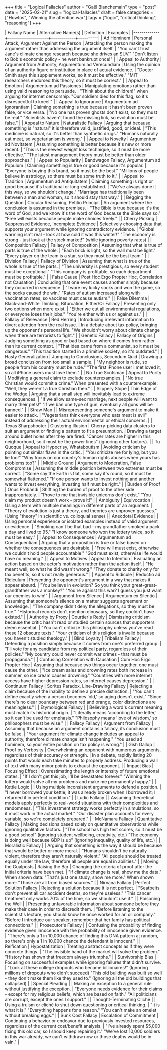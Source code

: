 +++
title = "Logical Fallacies"
author = "Gaël Blanchemain"
type = "post"
date = "2025-02-21"
slug = "logical-fallacies"
draft = false
categories = ["Howtos", "Winning the attention war"]
tags = ["logic", "critical thinking", "reasoning"]
+++

| Fallacy Name | Alternative Name(s) | Definition | Examples |
|-------------+--------------------+------------+----------|
| Ad Hominem | Personal Attack, Argument Against the Person | Attacking the person making the argument rather than addressing the argument itself. | "You can't trust Jane's climate change research because she drives an SUV." "Don't listen to Bob's economic policy - he went bankrupt once!" |
| Appeal to Authority | Argument from Authority, Argumentum ad Verecundiam | Using the opinion of an authority figure or institution in place of actual evidence. | "Doctor Smith says this supplement works, so it must be effective." "MIT researchers endorsed this theory, so it must be correct." |
| Appeal to Emotion | Argumentum ad Passiones | Manipulating emotions rather than using valid reasoning to persuade. | "Think about the children!" when arguing for internet censorship. "Our soldiers died for this flag, so it's disrespectful to kneel." |
| Appeal to Ignorance | Argumentum ad Ignorantiam | Claiming something is true because it hasn't been proven false, or vice versa. | "No one has proven ghosts don't exist, so they must be real." "Scientists haven't found the missing link, so evolution must be false." |
| Appeal to Nature | Naturalistic Fallacy | Arguing that because something is "natural" it is therefore valid, justified, good, or ideal. | "This medicine is natural, so it's better than synthetic drugs." "Humans naturally eat meat, so vegetarianism is wrong." |
| Appeal to Novelty | Argumentum ad Novitatem | Assuming something is better because it's new or more recent. | "This is the newest weight loss technique, so it must be more effective." "The latest management theory must be better than older approaches." |
| Appeal to Popularity | Bandwagon Fallacy, Argumentum ad Populum | Claiming something is true or good because it's popular. | "Everyone is buying this brand, so it must be the best." "Millions of people believe in astrology, so there must be some truth to it." |
| Appeal to Tradition | Argumentum ad Antiquitatem | Claiming something is right or good because it's traditional or long-established. | "We've always done it this way, so we shouldn't change." "Marriage has traditionally been between a man and woman, so it should stay that way." |
| Begging the Question | Circular Reasoning, Petitio Principii | An argument where the conclusion is assumed in the premises. | "The Bible is true because it's the word of God, and we know it's the word of God because the Bible says so." "Free will exists because people make choices freely." |
| Cherry Picking | Suppressed Evidence, Incomplete Evidence | Selectively choosing data that supports your argument while ignoring contradictory evidence. | "Global warming isn't real - look at how cold it was this winter!" "The economy is strong - just look at the stock market!" (while ignoring poverty rates) |
| Composition Fallacy | Fallacy of Composition | Assuming that what is true of parts is true of the whole. | "Each brick is light, so the wall must be light." "Every player on the team is a star, so they must be the best team." |
| Division Fallacy | Fallacy of Division | Assuming that what is true of the whole is true of the parts. | "The university is prestigious, so every student must be exceptional." "This company is profitable, so each department must be profitable." |
| False Cause | Post Hoc Ergo Propter Hoc, Correlation not Causation | Concluding that one event causes another simply because they occurred in sequence. | "I wore my lucky socks and won the game, so the socks caused the win." "Rates of autism increased along with vaccination rates, so vaccines must cause autism." |
| False Dilemma | Black-and-White Thinking, Bifurcation, Either/Or Fallacy | Presenting only two options when more exist. | "Either we cut all environmental regulations, or everyone loses their jobs." "You're either with us or against us." |
| Fallacy of Relevance | Red Herring | Introducing irrelevant information to divert attention from the real issue. | In a debate about tax policy, bringing up the opponent's personal life. "We shouldn't worry about climate change when there are terrorists to fight." |
| Genetic Fallacy | Fallacy of Origins | Judging something as good or bad based on where it comes from rather than its current context. | "That idea came from a communist, so it must be dangerous." "This tradition started in a primitive society, so it's outdated." |
| Hasty Generalization | Jumping to Conclusions, Secundum Quid | Drawing a broad conclusion from too small a sample. | "My neighbor is rude, so people from his country must be rude." "The first iPhone user I met loved it, so all iPhone users must love them." |
| No True Scotsman | Appeal to Purity | Modifying a general claim to exclude counterexamples. | "No true Christian would commit a crime." When presented with a counterexample: "Well, they weren't a true Christian then." |
| Slippery Slope | Thin Edge of the Wedge | Arguing that a small step will inevitably lead to extreme consequences. | "If we allow same-sex marriage, next people will want to marry their pets!" "If we ban one type of gun, eventually all guns will be banned." |
| Straw Man | | Misrepresenting someone's argument to make it easier to attack. | "Vegetarians think everyone who eats meat is evil" instead of addressing their actual environmental or ethical concerns. |
| Texas Sharpshooter | Clustering Illusion | Cherry-picking data clusters to suit an argument or finding a pattern to fit a presumption. | Drawing a target around bullet holes after they are fired. "Cancer rates are higher in this neighborhood, so it must be the power lines" (ignoring other factors). |
| Tu Quoque | Appeal to Hypocrisy, Whataboutism | Avoiding criticism by pointing out similar flaws in the critic. | "You criticize me for lying, but you lie too!" "Why focus on our country's human rights abuses when yours has problems too?" |
| Middle Ground | Argument to Moderation, False Compromise | Assuming the middle position between two extremes must be correct. | "Some say the Earth is flat, some say it's round, so it must be somewhat flattened." "If one person wants to invest nothing and another wants to invest everything, investing half must be right." |
| Burden of Proof | Onus Probandi | Shifting the burden of proof to the other side inappropriately. | "Prove to me that invisible unicorns don't exist." "You claim my product doesn't work - prove it!" |
| Ambiguity | Equivocation | Using a term with multiple meanings in different parts of an argument. | "Theory of evolution is just a theory, and theories are unproven guesses." (Using "theory" in scientific vs. colloquial sense) |
| Anecdotal Evidence | | Using personal experience or isolated examples instead of valid argument or evidence. | "Smoking can't be that bad - my grandfather smoked a pack a day and lived to 95." "I know someone who won the lottery twice, so it must be easy." |
| Appeal to Consequences | Argumentum ad Consequentiam | Arguing that a proposition is true or false based on whether the consequences are desirable. | "Free will must exist, otherwise we couldn't hold people accountable." "God must exist, otherwise life would have no meaning." |
| Appeal to Motives | Appeal to Intention | Evaluating an action based on the actor's motivation rather than the action itself. | "He meant well, so what he did wasn't wrong." "They donate to charity only for tax benefits, so it's not really generous." |
| Appeal to Ridicule | Reductio ad Ridiculum | Presenting the opponent's argument in a way that makes it appear absurd. | "You believe in evolution? So you think your great-great-grandfather was a monkey?" "You're against this war? I guess you just want our enemies to win!" |
| Argument from Silence | Argumentum ex Silentio | Assuming that someone's silence on a matter suggests agreement or knowledge. | "The company didn't deny the allegations, so they must be true." "Historical records don't mention dinosaurs, so they couldn't have existed." |
| Authority by Proxy | Courtier's Reply | Dismissing criticism because the critic hasn't read or studied certain sources that supporters deem essential. | "You can't criticize this philosophy unless you've read these 12 obscure texts." "Your criticism of this religion is invalid because you haven't studied theology." |
| Blind Loyalty | Tribalism Fallacy | Defending a position simply because it comes from one's preferred group. | "I'll vote for any candidate from my political party, regardless of their policies." "My country could never commit war crimes - that must be propaganda." |
| Confusing Correlation with Causation | Cum Hoc Ergo Propter Hoc | Assuming that because two things occur together, one must cause the other. | "Ice cream sales and drowning rates both increase in summer, so ice cream causes drowning." "Countries with more internet access have higher depression rates, so internet causes depression." |
| Continuum Fallacy | Sorites Paradox, Line-Drawing Fallacy | Rejecting a claim because of the inability to define a precise distinction. | "You can't define exactly when a person becomes 'old,' so aging doesn't exist." "Since there's no clear boundary between red and orange, color distinctions are meaningless." |
| Etymological Fallacy | | Believing a word's current meaning must match its historical origin. | "Literally means 'according to the letter,' so it can't be used for emphasis." "Philosophy means 'love of wisdom,' so philosophers must be wise." |
| Fallacy Fallacy | Argument from Fallacy | Assuming that because an argument contains a fallacy, its conclusion must be false. | "Your argument for climate change includes an appeal to authority, therefore climate change isn't happening." "You used ad hominem, so your entire position on tax policy is wrong." |
| Gish Gallop | Proof by Verbosity | Overwhelming an opponent with numerous arguments, regardless of their accuracy or strength. | In a debate, rapidly listing 20 points that would each take minutes to properly address. Producing a wall of text with many minor points to exhaust the opponent. |
| Impact Bias | Focusing Effect | Overestimating the length or intensity of future emotional states. | "If I don't get this job, I'll be devastated forever." "Winning the lottery would solve all my problems and make me permanently happy." |
| Kettle Logic | | Using multiple inconsistent arguments to defend a position. | "I never borrowed your kettle; it was already broken when I borrowed it; I returned it in perfect condition." |
| Ludic Fallacy | | Assuming theoretical models apply perfectly to real-world situations with their complexities and randomness. | "This investment strategy works perfectly in simulations, so it must work in the actual market." "Our disaster plan accounts for every variable, so we're completely prepared." |
| McNamara Fallacy | Quantitative Fallacy | Making decisions based solely on quantitative observations while ignoring qualitative factors. | "The school has high test scores, so it must be a good school" (ignoring student wellbeing, creativity, etc.) "The economy is doing well because GDP is up" (ignoring inequality, quality of life, etc.) |
| Moralistic Fallacy | | Arguing that something is the way it should be because that would be better or more moral. | "Humans shouldn't be naturally violent, therefore they aren't naturally violent." "All people should be treated equally under the law, therefore all people are equal in abilities." |
| Moving the Goalposts | Raising the Bar | Changing the criteria of proof after the initial criteria have been met. | "If climate change is real, show me the data." When shown data: "That's just one study, show me more." When shown more: "Those are all from biased sources." |
| Nirvana Fallacy | Perfect Solution Fallacy | Rejecting a solution because it is not perfect. | "Seatbelts don't prevent all car accident deaths, so they're useless." "This cancer treatment only works 70% of the time, so we shouldn't use it." |
| Poisoning the Well | | Presenting unfavorable information about someone before they make their case in order to discredit them. | "Before listening to the scientist's lecture, you should know he once worked for an oil company." "Before I introduce our speaker, remember that her family has political connections." |
| Prosecutor's Fallacy | | Confusing the probability of finding evidence given innocence with the probability of innocence given evidence. | "There's only a 1 in 10,000 chance of finding this DNA pattern at random, so there's only a 1 in 10,000 chance the defendant is innocent." |
| Reification | Hypostatization | Treating abstract concepts as if they were concrete things. | "The invisible hand of the market will solve the problem." "History has shown that freedom always triumphs." |
| Survivorship Bias | | Focusing on successful examples while ignoring failures that didn't survive. | "Look at these college dropouts who became billionaires!" (Ignoring millions of dropouts who didn't succeed) "This old building was built so well - they don't make them like they used to." (Ignoring all the old buildings that collapsed) |
| Special Pleading | | Making an exception to a general rule without justifying the exception. | "Everyone needs evidence for their claims - except for my religious beliefs, which are based on faith." "All politicians are corrupt, except the ones I support." |
| Thought-Terminating Cliché | | Using a truism or cliché to shut down questioning or critical thinking. | "It is what it is." "Everything happens for a reason." "You can't make an omelet without breaking eggs." |
| Sunk Cost Fallacy | Escalation of Commitment | Continuing a behavior or endeavor due to previously invested resources, regardless of the current cost/benefit analysis. | "I've already spent $5,000 fixing this old car, so I should keep repairing it." "We've lost 10,000 soldiers in this war already, we can't withdraw now or those deaths would be in vain." |

